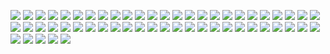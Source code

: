 ![](https://gitlab.com/ntrungcn/901/-/raw/master/14.jpg)
![](https://gitlab.com/ntrungcn/901/-/raw/master/15.jpg)
![](https://gitlab.com/ntrungcn/901/-/raw/master/16.jpg)
![](https://gitlab.com/ntrungcn/901/-/raw/master/17.jpg)
![](https://gitlab.com/ntrungcn/901/-/raw/master/18.jpg)
![](https://gitlab.com/ntrungcn/901/-/raw/master/19.jpg)
![](https://gitlab.com/ntrungcn/901/-/raw/master/20.jpg)
![](https://gitlab.com/ntrungcn/901/-/raw/master/21.jpg)
![](https://gitlab.com/ntrungcn/901/-/raw/master/22.jpg)
![](https://gitlab.com/ntrungcn/901/-/raw/master/23.jpg)
![](https://gitlab.com/ntrungcn/901/-/raw/master/24.jpg)
![](https://gitlab.com/ntrungcn/901/-/raw/master/25.jpg)
![](https://gitlab.com/ntrungcn/901/-/raw/master/26.jpg)
![](https://gitlab.com/ntrungcn/901/-/raw/master/27.jpg)
![](https://gitlab.com/ntrungcn/901/-/raw/master/28.jpg)
![](https://gitlab.com/ntrungcn/901/-/raw/master/29.jpg)
![](https://gitlab.com/ntrungcn/901/-/raw/master/30.jpg)
![](https://gitlab.com/ntrungcn/901/-/raw/master/31.jpg)
![](https://gitlab.com/ntrungcn/901/-/raw/master/32.jpg)
![](https://gitlab.com/ntrungcn/901/-/raw/master/33.jpg)
![](https://gitlab.com/ntrungcn/901/-/raw/master/34.jpg)
![](https://gitlab.com/ntrungcn/901/-/raw/master/35.jpg)
![](https://gitlab.com/ntrungcn/901/-/raw/master/36.jpg)
![](https://gitlab.com/ntrungcn/901/-/raw/master/37.jpg)
![](https://gitlab.com/ntrungcn/901/-/raw/master/38.jpg)
![](https://gitlab.com/ntrungcn/901/-/raw/master/39.jpg)
![](https://gitlab.com/ntrungcn/901/-/raw/master/40.jpg)
![](https://gitlab.com/ntrungcn/901/-/raw/master/41.jpg)
![](https://gitlab.com/ntrungcn/901/-/raw/master/42.jpg)
![](https://gitlab.com/ntrungcn/901/-/raw/master/43.jpg)
![](https://gitlab.com/ntrungcn/901/-/raw/master/44.jpg)
![](https://gitlab.com/ntrungcn/901/-/raw/master/45.jpg)
![](https://gitlab.com/ntrungcn/901/-/raw/master/46.jpg)
![](https://gitlab.com/ntrungcn/901/-/raw/master/47.jpg)
![](https://gitlab.com/ntrungcn/901/-/raw/master/48.jpg)
![](https://gitlab.com/ntrungcn/901/-/raw/master/49.jpg)
![](https://gitlab.com/ntrungcn/901/-/raw/master/50.jpg)
![](https://gitlab.com/ntrungcn/901/-/raw/master/51.jpg)
![](https://gitlab.com/ntrungcn/901/-/raw/master/52.jpg)
![](https://gitlab.com/ntrungcn/901/-/raw/master/53.jpg)
![](https://gitlab.com/ntrungcn/901/-/raw/master/54.jpg)
![](https://gitlab.com/ntrungcn/901/-/raw/master/55.jpg)
![](https://gitlab.com/ntrungcn/901/-/raw/master/01.jpg)
![](https://gitlab.com/ntrungcn/901/-/raw/master/02.jpg)
![](https://gitlab.com/ntrungcn/901/-/raw/master/03.jpg)
![](https://gitlab.com/ntrungcn/901/-/raw/master/04.jpg)
![](https://gitlab.com/ntrungcn/901/-/raw/master/05.jpg)
![](https://gitlab.com/ntrungcn/901/-/raw/master/06.jpg)
![](https://gitlab.com/ntrungcn/901/-/raw/master/07.jpg)
![](https://gitlab.com/ntrungcn/901/-/raw/master/08.jpg)
![](https://gitlab.com/ntrungcn/901/-/raw/master/09.jpg)
![](https://gitlab.com/ntrungcn/901/-/raw/master/10.jpg)
![](https://gitlab.com/ntrungcn/901/-/raw/master/11.jpg)
![](https://gitlab.com/ntrungcn/901/-/raw/master/12.jpg)
![](https://gitlab.com/ntrungcn/901/-/raw/master/13.jpg)
